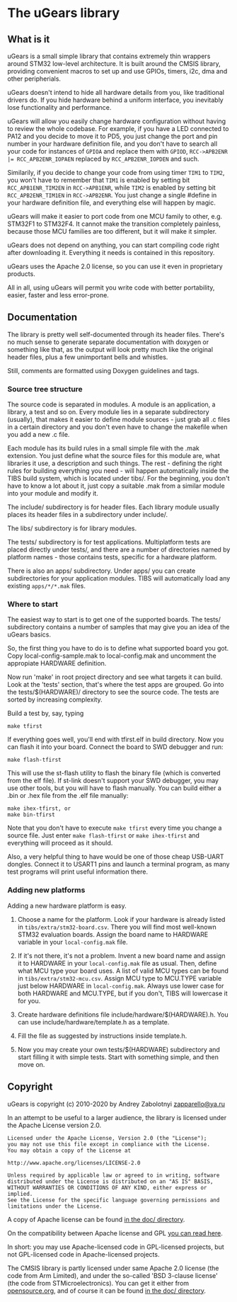 # The uGears library

## What is it

uGears is a small simple library that contains extremely thin wrappers
around STM32 low-level architecture. It is built around the CMSIS library,
providing convenient macros to set up and use GPIOs, timers, i2c, dma and
other peripherials.

uGears doesn't intend to hide all hardware details from you, like
traditional drivers do. If you hide hardware behind a uniform interface,
you inevitably lose functionality and performance.

uGears will allow you easily change hardware configuration without
having to review the whole codebase. For example, if you have a LED
connected to PA12 and you decide to move it to PD5, you just change
the port and pin number in your hardware definition file, and you don't
have to search all your code for instances of `GPIOA` and replace them
with `GPIOD`, `RCC->APB2ENR |= RCC_APB2ENR_IOPAEN` replaced by
`RCC_APB2ENR_IOPDEN` and such.

Similarily, if you decide to change your code from using timer `TIM1`
to `TIM2`, you won't have to remember that `TIM1` is enabled by setting
bit `RCC_APB1ENR_TIM2EN` in `RCC->APB1ENR`, while  `TIM2` is enabled by
setting bit `RCC_APB2ENR_TIM1EN` in `RCC->APB2ENR`. You just change
a single #define in your hardware definition file, and everything
else will happen by magic.

uGears will make it easier to port code from one MCU family to
other, e.g. STM32F1 to STM32F4. It cannot make the transition
completely painless, because those MCU families are too different,
but it will make it simpler.

uGears does not depend on anything, you can start compiling code
right after downloading it. Everything it needs is contained in
this repository.

uGears uses the Apache 2.0 license, so  you can use it even in
proprietary products.

All in all, using uGears will permit you write code with better
portability, easier, faster and less error-prone.


## Documentation

The library is pretty well self-documented through its header files.
There's no much sense to generate separate documentation with doxygen
or something like that, as the output will look pretty much like the
original header files, plus a few unimportant bells and whistles.

Still, comments are formatted using Doxygen guidelines and tags.

### Source tree structure

The source code is separated in modules. A module is an application,
a library, a test and so on. Every module lies in a separate
subdirectory (usually), that makes it easier to define module sources -
just grab all .c files in a certain directory and you don't even have
to change the makefile when you add a new .c file.

Each module has its build rules in a small simple file with the .mak
extension. You just define what the source files for this module are,
what libraries it use, a description and such things. The rest -
defining the right rules for building everything you need - will happen
automatically inside the TIBS build system, which is located under tibs/.
For the beginning, you don't have to know a lot about it, just copy
a suitable .mak from a similar module into your module and modify it.

The include/ subdirectory is for header files. Each library module
usually places its header files in a subdirectory under include/.

The libs/ subdirectory is for library modules.

The tests/ subdirectory is for test applications. Multiplatform tests
are placed directly under tests/, and there are a number of directories
named by platform names - those contains tests, specific for a
hardware platform.

There is also an apps/ subdirectory. Under apps/ you can create
subdirectories for your application modules. TIBS will automatically load
any existing `apps/*/*.mak` files.


### Where to start

The easiest way to start is to get one of the supported boards.
The tests/ subdirectory contains a number of samples that may give you
an idea of the uGears basics.

So, the first thing you have to do is to define what supported board
you got. Copy local-config-sample.mak to local-config.mak and uncomment
the appropiate HARDWARE definition.

Now run 'make' in root project directory and see what targets it can build.
Look at the 'tests' section, that's where the test apps are grouped.
Go into the tests/$(HARDWARE)/ directory to see the source code.
The tests are sorted by increasing complexity.

Build a test by, say, typing

    make tfirst

If everything goes well, you'll end with tfirst.elf in build directory.
Now you can flash it into your board. Connect the board to SWD debugger
and run:

    make flash-tfirst

This will use the st-flash utility to flash the binary file (which is
converted from the elf file). If st-link doesn't support your SWD debugger,
you may use other tools, but you will have to flash manually. You can
build either a .bin or .hex file from the .elf file manually:

    make ihex-tfirst, or
    make bin-tfirst

Note that you don't have to execute `make tfirst` every time you change
a source file. Just enter `make flash-tfirst` or `make ihex-tfirst` and
everything will proceed as it should.

Also, a very helpful thing to have would be one of those cheap USB-UART
dongles. Connect it to USART1 pins and launch a terminal program,
as many test programs will print useful information there.


### Adding new platforms

Adding a new hardware platform is easy.

1. Choose a name for the platform. Look if your hardware is already listed
in `tibs/extra/stm32-board.csv`. There you will find most well-known STM32
evaluation boards. Assign the board name to HARDWARE variable in
your `local-config.mak` file.

2. If it's not there, it's not a problem. Invent a new board name and assign
it to HARDWARE in your `local-config.mak` file as usual. Then, define what
MCU type your board uses. A list of valid MCU types can be found in
`tibs/extra/stm32-mcu.csv`. Assign MCU type to MCU.TYPE variable just
below HARDWARE in `local-config.mak`. Always use lower case for both
HARDWARE and MCU.TYPE, but if you don't, TIBS will lowercase it for you.

3. Create hardware definitions file include/hardware/$(HARDWARE).h.
You can use include/hardware/template.h as a template.

4. Fill the file as suggested by instructions inside template.h.

5. Now you may create your own tests/$(HARDWARE) subdirectory and start
filling it with simple tests. Start with something simple, and then
move on.


## Copyright

uGears is copyright (c) 2010-2020 by Andrey Zabolotnyi <zapparello@ya.ru>

In an attempt to be useful to a larger audience, the library is licensed
under the Apache License version 2.0.

    Licensed under the Apache License, Version 2.0 (the "License");
    you may not use this file except in compliance with the License.
    You may obtain a copy of the License at

    http://www.apache.org/licenses/LICENSE-2.0

    Unless required by applicable law or agreed to in writing, software
    distributed under the License is distributed on an "AS IS" BASIS,
    WITHOUT WARRANTIES OR CONDITIONS OF ANY KIND, either express or implied.
    See the License for the specific language governing permissions and
    limitations under the License.

A copy of Apache license can be found [in the doc/ directory](doc/LICENSE-2.0).

On the compatibility between Apache license and GPL
[you can read here](https://www.apache.org/licenses/GPL-compatibility.html).

In short: you may use Apache-licensed code in GPL-licensed projects,
but not GPL-licensed code in Apache-licensed projects.

The CMSIS library is partly licensed under same Apache 2.0 license
(the code from Arm Limited), and under the so-called 'BSD 3-clause license'
(the code from STMicroelectronics). You can get it either from
[opensource.org](opensource.org/licenses/BSD-3-Clause), and of course it can
be found [in the doc/ directory](doc/BSD-3-Clause).
